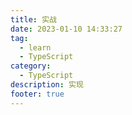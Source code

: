 ```yaml
---
title: 实战
date: 2023-01-10 14:33:27
tag:
  - learn
  - TypeScript
category:
  - TypeScript
description: 实现
footer: true
---
```

